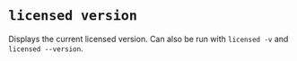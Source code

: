 # `licensed version`

Displays the current licensed version.  Can also be run with `licensed -v` and `licensed --version`.
